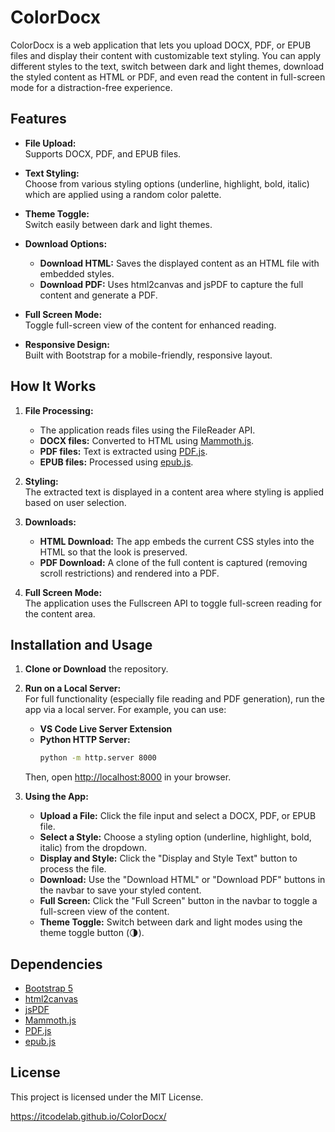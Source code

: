 # ColorDocx

ColorDocx is a web application that lets you upload DOCX, PDF, or EPUB files and display their content with customizable text styling. You can apply different styles to the text, switch between dark and light themes, download the styled content as HTML or PDF, and even read the content in full-screen mode for a distraction-free experience.

## Features

- **File Upload:**  
  Supports DOCX, PDF, and EPUB files.

- **Text Styling:**  
  Choose from various styling options (underline, highlight, bold, italic) which are applied using a random color palette.

- **Theme Toggle:**  
  Switch easily between dark and light themes.

- **Download Options:**  
  - **Download HTML:** Saves the displayed content as an HTML file with embedded styles.  
  - **Download PDF:** Uses html2canvas and jsPDF to capture the full content and generate a PDF.

- **Full Screen Mode:**  
  Toggle full-screen view of the content for enhanced reading.

- **Responsive Design:**  
  Built with Bootstrap for a mobile-friendly, responsive layout.

## How It Works

1. **File Processing:**  
   - The application reads files using the FileReader API.
   - **DOCX files:** Converted to HTML using [Mammoth.js](https://github.com/mwilliamson/mammoth.js).
   - **PDF files:** Text is extracted using [PDF.js](https://mozilla.github.io/pdf.js/).
   - **EPUB files:** Processed using [epub.js](https://github.com/futurepress/epub.js).

2. **Styling:**  
   The extracted text is displayed in a content area where styling is applied based on user selection.

3. **Downloads:**  
   - **HTML Download:** The app embeds the current CSS styles into the HTML so that the look is preserved.
   - **PDF Download:** A clone of the full content is captured (removing scroll restrictions) and rendered into a PDF.

4. **Full Screen Mode:**  
   The application uses the Fullscreen API to toggle full-screen reading for the content area.

## Installation and Usage

1. **Clone or Download** the repository.

2. **Run on a Local Server:**  
   For full functionality (especially file reading and PDF generation), run the app via a local server. For example, you can use:

   - **VS Code Live Server Extension**
   - **Python HTTP Server:**
     ```bash
     python -m http.server 8000
     ```
   Then, open [http://localhost:8000](http://localhost:8000) in your browser.

3. **Using the App:**
   - **Upload a File:** Click the file input and select a DOCX, PDF, or EPUB file.
   - **Select a Style:** Choose a styling option (underline, highlight, bold, italic) from the dropdown.
   - **Display and Style:** Click the "Display and Style Text" button to process the file.
   - **Download:** Use the "Download HTML" or "Download PDF" buttons in the navbar to save your styled content.
   - **Full Screen:** Click the "Full Screen" button in the navbar to toggle a full-screen view of the content.
   - **Theme Toggle:** Switch between dark and light modes using the theme toggle button (🌗).

## Dependencies

- [Bootstrap 5](https://getbootstrap.com/)
- [html2canvas](https://html2canvas.hertzen.com/)
- [jsPDF](https://github.com/parallax/jsPDF)
- [Mammoth.js](https://github.com/mwilliamson/mammoth.js)
- [PDF.js](https://mozilla.github.io/pdf.js/)
- [epub.js](https://github.com/futurepress/epub.js)

## License

This project is licensed under the MIT License.

https://itcodelab.github.io/ColorDocx/
